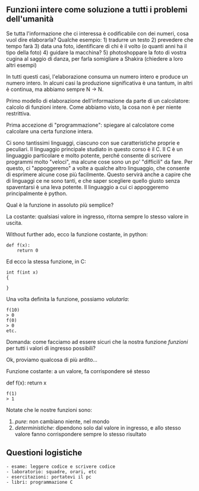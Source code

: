 
## Funzioni intere come soluzione a tutti i problemi dell'umanità
Se tutta l'informazione che ci interessa è codificabile con dei numeri, cosa
vuol dire elaborarla?
Qualche esempio:
    1) tradurre un testo
    2) prevedere che tempo farà
    3) data una foto, identificare di chi è il volto (o quanti anni ha il tipo
    della foto) 
    4) guidare la macchina?
    5) photoshoppare la foto di vostra cugina al saggio di danza, per farla
    somigliare a Shakira
    (chiedere a loro altri esempi)

In tutti questi casi, l'elaborazione consuma un numero intero e produce un
numero intero. In alcuni casi la produzione significativa è una tantum, in altri
è continua, ma abbiamo sempre N -> N.

Primo modello di elaborazione dell'informazione da parte di un calcolatore:
calcolo di funzioni intere. Come abbiamo visto, la cosa non è per niente restrittiva.

Prima accezione di "programmazione": spiegare al calcolatore come calcolare una
certa funzione intera.

Ci sono tantissimi linguaggi, ciascuno con sue caratteristiche proprie e
peculiari. Il linguaggio principale studiato in questo corso è il C. Il C è un
linguaggio particolare e molto potente, perché consente di scrivere programmi
molto "veloci", ma alcune cose sono un po' "difficili" da fare. Per
questo, ci "appoggeremo" a volte a qualche altro linguaggio, che consente di
esprimere alcune cose più facilmente. Questo servirà anche a capire che di
linguaggi ce ne sono tanti, e che saper scegliere quello giusto senza
spaventarsi è una leva potente. Il linguaggio a cui ci appoggeremo
principalmente è python.

Qual è la funzione in assoluto più semplice?

La costante: qualsiasi valore in ingresso, ritorna sempre lo stesso valore in
uscita.

Without further ado, ecco la funzione costante, in python:

    def f(x):
        return 0

Ed ecco la stessa funzione, in C:

    int f(int x)
    {
        
    }

Una volta definita la funzione, possiamo *valutarla*:

    f(10)
    > 0
    f(0)
    > 0
    etc.

Domanda: come facciamo ad essere sicuri che la nostra funzione *funzioni* per
tutti i valori di ingresso possibili?

Ok, proviamo qualcosa di più ardito...

Funzione costante: a un valore, fa corrispondere sé stesso

def f(x):
    return x

    f(1)
    > 1

Notate che le nostre funzioni sono:
1) *pure*: non cambiano niente, nel mondo
2) *deterministiche*: dipendono solo dal valore in ingresso, e allo stesso
valore fanno corrispondere sempre lo stesso risultato

## Questioni logistiche
    - esame: leggere codice e scrivere codice
    - laboratorio: squadre, orari, etc
    - esercitazioni: portatevi il pc
    - libri: programmazione C

